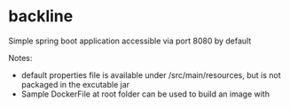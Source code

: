# backline
Simple spring boot application accessible via port 8080 by default

Notes: 
- default properties file is available under /src/main/resources, but is not packaged in the excutable jar
- Sample DockerFile at root folder can be used to build an image with
